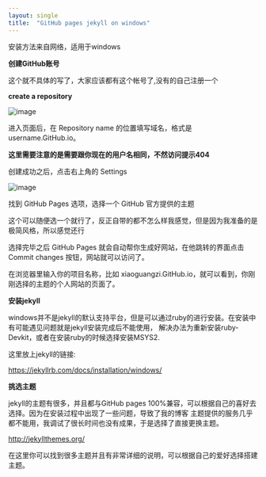 ```yaml
---
layout: single
title:  "GitHub pages jekyll on windows"
---
```


安装方法来自网络，适用于windows

**创建GitHub账号**

这个就不具体的写了，大家应该都有这个帐号了,没有的自己注册一个

**create a repository**

![image](https://user-images.githubusercontent.com/87790245/169654097-ad69afdb-c421-470b-a827-57f2391a266b.png)

进入页面后，在 Repository name 的位置填写域名，格式是 username.GitHub.io。

**这里需要注意的是需要跟你现在的用户名相同，不然访问提示404**

创建成功之后，点击右上角的 Settings

![image](https://user-images.githubusercontent.com/87790245/169654227-6ff53f18-e516-42f9-8942-5653a7e88484.png)

找到 GitHub Pages 选项，选择一个 GitHub 官方提供的主题

这个可以随便选一个就行了，反正自带的都不怎么样我感觉，但是因为我准备的是极简风格，所以感觉还行

选择完毕之后 GitHub Pages 就会自动帮你生成好网站，在他跳转的界面点击 Commit changes 按钮，网站就可以访问了。

在浏览器里输入你的项目名称，比如 xiaoguangzi.GitHub.io，就可以看到，你刚刚选择的主题的个人网站的页面了。

**安装jekyll**

windows并不是jekyll的默认支持平台，但是可以通过ruby的进行安装。在安装中有可能遇见问题就是jekyll安装完成后不能使用，
解决办法为重新安装ruby-Devkit，或者在安装ruby的时候选择安装MSYS2.

这里放上jekyll的链接: 

https://jekyllrb.com/docs/installation/windows/

**挑选主题**

jekyll的主题有很多，并且都与GitHub pages  100%兼容，可以根据自己的喜好去选择。因为在安装过程中出现了一些问题，导致了我的博客
主题提供的服务几乎都不能用，我调试了很长时间也没有成果，于是选择了直接更换主题。

http://jekyllthemes.org/

在这里你可以找到很多主题并且有非常详细的说明，可以根据自己的爱好选择搭建主题。